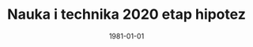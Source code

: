 ---
# Documentation: https://wowchemy.com/docs/managing-content/

title: Nauka i technika 2020 etap hipotez
subtitle: ''
summary: ''
authors:
- Jadwiga Bogdan
- Leszek L. Duda
- kwasnicka
- Witold Kwaśnicki
- Ewa Veith-Nosal
tags: []
categories: []
date: '1981-01-01'
lastmod: 2022-10-07T04:58:47Z
featured: false
draft: false

# Featured image
# To use, add an image named `featured.jpg/png` to your page's folder.
# Focal points: Smart, Center, TopLeft, Top, TopRight, Left, Right, BottomLeft, Bottom, BottomRight.
image:
  caption: ''
  focal_point: ''
  preview_only: false

# Projects (optional).
#   Associate this post with one or more of your projects.
#   Simply enter your project's folder or file name without extension.
#   E.g. `projects = ["internal-project"]` references `content/project/deep-learning/index.md`.
#   Otherwise, set `projects = []`.
projects: []
publishDate: '2022-10-07T04:58:46.105509Z'
publication_types:
- '4'
abstract: ''
publication: ''
---